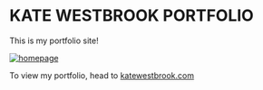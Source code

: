 # KATE WESTBROOK PORTFOLIO

This is my portfolio site!

[![homepage](https://res.cloudinary.com/dysirhng8/image/upload/v1637592231/portfolio/Screenshot_2021-11-22_at_14.38.56_xbtfez.png)](https://www.katewestbrook.com)

To view my portfolio, head to [katewestbrook.com](https://www.katewestbrook.com)
